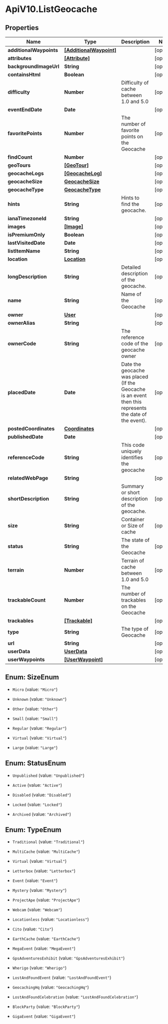 # ApiV10.ListGeocache

## Properties

Name | Type | Description | Notes
------------ | ------------- | ------------- | -------------
**additionalWaypoints** | [**[AdditionalWaypoint]**](AdditionalWaypoint.md) |  | [optional] 
**attributes** | [**[Attribute]**](Attribute.md) |  | [optional] 
**backgroundImageUrl** | **String** |  | [optional] 
**containsHtml** | **Boolean** |  | [optional] 
**difficulty** | **Number** | Difficulty of cache between 1.0 and 5.0 | [optional] 
**eventEndDate** | **Date** |  | [optional] 
**favoritePoints** | **Number** | The number of favorite points on the Geocache | [optional] 
**findCount** | **Number** |  | [optional] 
**geoTours** | [**[GeoTour]**](GeoTour.md) |  | [optional] 
**geocacheLogs** | [**[GeocacheLog]**](GeocacheLog.md) |  | [optional] 
**geocacheSize** | [**GeocacheSize**](GeocacheSize.md) |  | [optional] 
**geocacheType** | [**GeocacheType**](GeocacheType.md) |  | [optional] 
**hints** | **String** | Hints to find the geocache. | [optional] 
**ianaTimezoneId** | **String** |  | [optional] 
**images** | [**[Image]**](Image.md) |  | [optional] 
**isPremiumOnly** | **Boolean** |  | [optional] 
**lastVisitedDate** | **Date** |  | [optional] 
**listItemName** | **String** |  | [optional] 
**location** | [**Location**](Location.md) |  | [optional] 
**longDescription** | **String** | Detailed description of the geocache. | [optional] 
**name** | **String** | Name of the Geocache | [optional] 
**owner** | [**User**](User.md) |  | [optional] 
**ownerAlias** | **String** |  | [optional] 
**ownerCode** | **String** | The reference code of the geocache owner | [optional] 
**placedDate** | **Date** | Date the geocache was placed (If the Geocache is an event then this represents the date of the event). | [optional] 
**postedCoordinates** | [**Coordinates**](Coordinates.md) |  | [optional] 
**publishedDate** | **Date** |  | [optional] 
**referenceCode** | **String** | This code uniquely identifies the geocache | [optional] 
**relatedWebPage** | **String** |  | [optional] 
**shortDescription** | **String** | Summary or short description of the geocache. | [optional] 
**size** | **String** | Container or Size of cache | [optional] 
**status** | **String** | The state of the Geocache | [optional] 
**terrain** | **Number** | Terrain of cache between 1.0 and 5.0 | [optional] 
**trackableCount** | **Number** | The number of trackables on the Geocache | [optional] 
**trackables** | [**[Trackable]**](Trackable.md) |  | [optional] 
**type** | **String** | The type of Geocache | [optional] 
**url** | **String** |  | [optional] 
**userData** | [**UserData**](UserData.md) |  | [optional] 
**userWaypoints** | [**[UserWaypoint]**](UserWaypoint.md) |  | [optional] 



## Enum: SizeEnum


* `Micro` (value: `"Micro"`)

* `Unknown` (value: `"Unknown"`)

* `Other` (value: `"Other"`)

* `Small` (value: `"Small"`)

* `Regular` (value: `"Regular"`)

* `Virtual` (value: `"Virtual"`)

* `Large` (value: `"Large"`)





## Enum: StatusEnum


* `Unpublished` (value: `"Unpublished"`)

* `Active` (value: `"Active"`)

* `Disabled` (value: `"Disabled"`)

* `Locked` (value: `"Locked"`)

* `Archived` (value: `"Archived"`)





## Enum: TypeEnum


* `Traditional` (value: `"Traditional"`)

* `MultiCache` (value: `"MultiCache"`)

* `Virtual` (value: `"Virtual"`)

* `Letterbox` (value: `"Letterbox"`)

* `Event` (value: `"Event"`)

* `Mystery` (value: `"Mystery"`)

* `ProjectApe` (value: `"ProjectApe"`)

* `Webcam` (value: `"Webcam"`)

* `Locationless` (value: `"Locationless"`)

* `Cito` (value: `"Cito"`)

* `EarthCache` (value: `"EarthCache"`)

* `MegaEvent` (value: `"MegaEvent"`)

* `GpsAdventuresExhibit` (value: `"GpsAdventuresExhibit"`)

* `Wherigo` (value: `"Wherigo"`)

* `LostAndFoundEvent` (value: `"LostAndFoundEvent"`)

* `GeocachingHq` (value: `"GeocachingHq"`)

* `LostAndFoundCelebration` (value: `"LostAndFoundCelebration"`)

* `BlockParty` (value: `"BlockParty"`)

* `GigaEvent` (value: `"GigaEvent"`)




